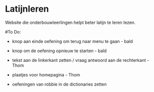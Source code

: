 # Latijnleren
Website die onderbouwleerlingen helpt beter latijn te leren lezen.


#To Do:
- knop aan einde oefening om terug naar menu te gaan - bald
- knop om de oefening opnieuw te starten             - bald
- tekst aan de linkerkant zetten / vraag antwoord aan de rechterkant - Thom
- plaatjes voor homepagina                                           - Thom

- oefeningen van robbie in de dictionaries zetten